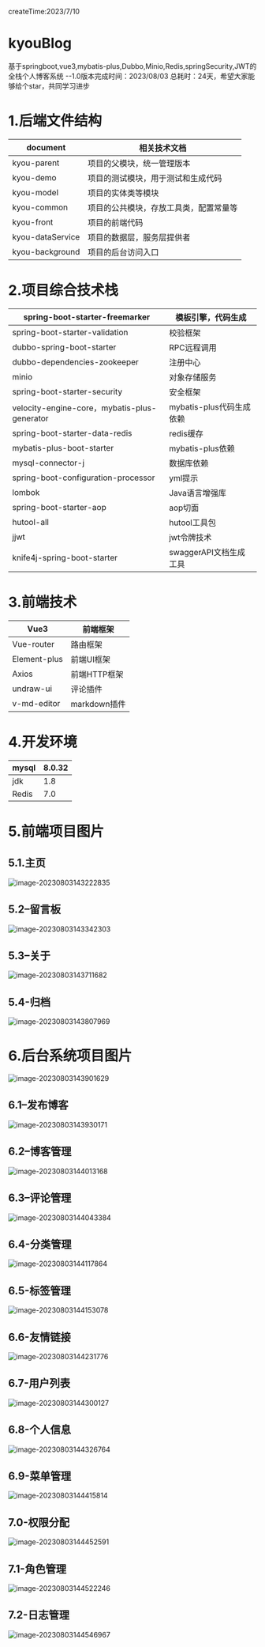 createTime:2023/7/10

# kyouBlog

基于springboot,vue3,mybatis-plus,Dubbo,Minio,Redis,springSecurity,JWT的全栈个人博客系统
--1.0版本完成时间：2023/08/03  总耗时：24天，希望大家能够给个star，共同学习进步

# 1.后端文件结构

| document         | 相关技术文档                           |
| ---------------- | -------------------------------------- |
| kyou-parent      | 项目的父模块，统一管理版本             |
| kyou-demo        | 项目的测试模块，用于测试和生成代码     |
| kyou-model       | 项目的实体类等模块                     |
| kyou-common      | 项目的公共模块，存放工具类，配置常量等 |
| kyou-front       | 项目的前端代码                         |
| kyou-dataService | 项目的数据层，服务层提供者             |
| kyou-background  | 项目的后台访问入口                     |

# 2.项目综合技术栈

| spring-boot-starter-freemarker               | 模板引擎，代码生成       |
| -------------------------------------------- | ------------------------ |
| spring-boot-starter-validation               | 校验框架                 |
| dubbo-spring-boot-starter                    | RPC远程调用              |
| dubbo-dependencies-zookeeper                 | 注册中心                 |
| minio                                        | 对象存储服务             |
| spring-boot-starter-security                 | 安全框架                 |
| velocity-engine-core，mybatis-plus-generator | mybatis-plus代码生成依赖 |
| spring-boot-starter-data-redis               | redis缓存                |
| mybatis-plus-boot-starter                    | mybatis-plus依赖         |
| mysql-connector-j                            | 数据库依赖               |
| spring-boot-configuration-processor          | yml提示                  |
| lombok                                       | Java语言增强库           |
| spring-boot-starter-aop                      | aop切面                  |
| hutool-all                                   | hutool工具包             |
| jjwt                                         | jwt令牌技术              |
| knife4j-spring-boot-starter                  | swaggerAPI文档生成工具   |

# 3.前端技术

| Vue3         | 前端框架     |
| ------------ | ------------ |
| Vue-router   | 路由框架     |
| Element-plus | 前端UI框架   |
| Axios        | 前端HTTP框架 |
| undraw-ui    | 评论插件     |
| v-md-editor  | markdown插件 |

# 4.开发环境

| mysql | 8.0.32 |
| ----- | ------ |
| jdk   | 1.8    |
| Redis | 7.0    |

# 5.前端项目图片

## 5.1.主页

![image-20230803143222835](assets/a.png)

## 5.2–留言板

![image-20230803143342303](assets/image-20230803143342303.png)

## 5.3–关于

![image-20230803143711682](assets/image-20230803143711682.png)

## 5.4-归档

![image-20230803143807969](assets/image-20230803143807969.png)

# 6.后台系统项目图片

![image-20230803143901629](assets/image-20230803143901629.png)

## 6.1–发布博客

![image-20230803143930171](assets/image-20230803143930171.png)

## 6.2–博客管理

![image-20230803144013168](assets/image-20230803144013168.png)

## 6.3–评论管理

![image-20230803144043384](assets/image-20230803144043384.png)

## 6.4-分类管理

![image-20230803144117864](assets/image-20230803144117864.png)

## 6.5-标签管理

![image-20230803144153078](assets/image-20230803144153078.png)

## 6.6-友情链接

![image-20230803144231776](assets/image-20230803144231776.png)

## 6.7-用户列表

![image-20230803144300127](assets/image-20230803144300127.png)

## 6.8-个人信息

![image-20230803144326764](assets/image-20230803144326764.png)

## 6.9-菜单管理

![image-20230803144415814](assets/image-20230803144415814.png)

## 7.0-权限分配

![image-20230803144452591](assets/image-20230803144452591.png)

## 7.1-角色管理

![image-20230803144522246](assets/image-20230803144522246.png)

## 7.2-日志管理

![image-20230803144546967](assets/image-20230803144546967.png)